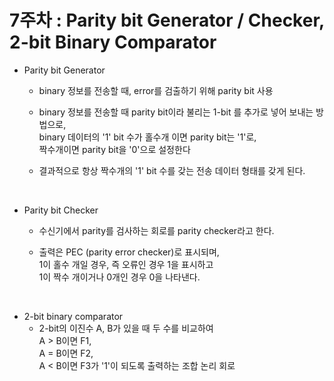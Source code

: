 # 7주차 : Parity bit Generator / Checker, 2-bit Binary Comparator
- Parity bit Generator
    - binary 정보를 전송할 때, error를 검출하기 위해 parity bit 사용
    
    - binary 정보를 전송할 때 parity bit이라 불리는 1-bit 를 추가로 넣어 보내는 방법으로, <br>
    binary 데이터의 '1' bit 수가 홀수개 이면 parity bit는 '1'로, <br>
    짝수개이면 parity bit을 '0'으로 설정한다

    - 결과적으로 항상 짝수개의 '1' bit 수를 갖는 전송 데이터 형태를 갖게 된다.


<br>


- Parity bit Checker
    - 수신기에서 parity를 검사하는 회로를 parity checker라고 한다.
    
    - 출력은 PEC (parity error checker)로 표시되며, <br>
    1이 홀수 개일 경우, 즉 오류인 경우 1을 표시하고<br>
    1이 짝수 개이거나 0개인 경우 0을 나타낸다.


<br>


- 2-bit binary comparator
    - 2-bit의 이진수 A, B가 있을 때 두 수를 비교하여 <br>
    A > B이면 F1, <br>
    A = B이면 F2, <br>
    A < B이면 F3가 '1'이 되도록 출력하는 조합 논리 회로
